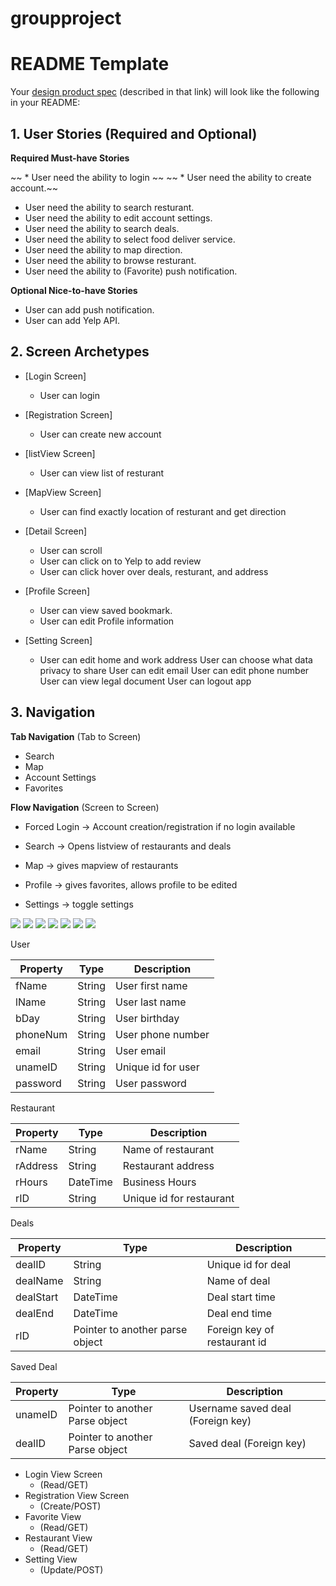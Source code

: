 # groupproject
# README Template

Your [design product spec](https://hackmd.io/s/H1wGpVUh7) (described in that link) will look like the following in your README:

## 1. User Stories (Required and Optional)

**Required Must-have Stories**

~~ * User need the ability to login ~~
~~ * User need the ability to create account.~~
 * User need the ability to search resturant.
 * User need the ability to edit account settings.
 * User need the ability to search deals.
 * User need the ability to select food deliver service.
 * User need the ability to map direction.
 * User need the ability to browse resturant.
 *  User need the ability to (Favorite) push notification.

**Optional Nice-to-have Stories**

 * User can add push notification.
 * User can add Yelp API.
 

## 2. Screen Archetypes

 * [Login Screen]
   * User can login
   
 * [Registration Screen]
   * User can create new account
   
 * [listView Screen]
   * User can view list of resturant
   
 * [MapView Screen]
   * User can find exactly location of resturant and get direction
   
 * [Detail Screen]
   * User can scroll 
   * User can click on to Yelp to add review
   * User can click hover over deals, resturant, and address
  
* [Profile Screen]
  * User can view saved bookmark.
  * User can edit Profile information
  
* [Setting Screen]
   * User can edit home and work address
   User can choose what data privacy to share
   User can edit email
   User can edit phone number
   User can view legal document
   User can logout app

 
## 3. Navigation
**Tab Navigation** (Tab to Screen)

 * Search
 * Map
 * Account Settings
 * Favorites

**Flow Navigation** (Screen to Screen)

 * Forced Login -> Account creation/registration if no login available
  
 * Search -> Opens listview of restaurants and deals
   
 * Map -> gives mapview of restaurants
   
 * Profile -> gives favorites, allows profile to be edited
  
 * Settings -> toggle settings
  
<img src="https://github.com/thatsadeal/groupproject/blob/master/LowFiWireframe.jpg"/>
<img src="https://github.com/thatsadeal/groupproject/blob/master/login.png"/>
<img src="https://github.com/thatsadeal/groupproject/blob/master/Screen%20Shot%202019-11-06%20at%206.21.38%20PM.png"/>
<img src="https://github.com/thatsadeal/groupproject/blob/master/Screen%20Shot%202019-11-06%20at%206.21.00%20PM.png"/>
<img src="https://github.com/thatsadeal/groupproject/blob/master/Screen%20Shot%202019-11-06%20at%206.21.10%20PM.png"/>
<img src="https://github.com/thatsadeal/groupproject/blob/master/Screen%20Shot%202019-11-06%20at%206.21.19%20PM.png"/>
<img src="https://github.com/thatsadeal/groupproject/blob/master/Screen%20Shot%202019-11-06%20at%206.21.26%20PM.png"/>

User

|Property|Type|Description|
|---------|------|----------------|
|fName|String|User first name| 
|lName|String|User last name|
|bDay|String|User birthday|
|phoneNum|String|User phone number|
|email|String|User email|
|unameID|String|Unique id for user| 
|password|String|User password| 

Restaurant 

|Property|Type|Description|
|---------|---------|-------------------------|
|rName|String|Name of restaurant| 
|rAddress|String|Restaurant address|
|rHours|DateTime|Business Hours|
|rID|String|Unique id for restaurant| 

Deals

|Property|Type|Description|
|---------|---------|------------------------------------|
|dealID|String|Unique id for deal|
|dealName|String|Name of deal| 
|dealStart|DateTime|Deal start time| 
|dealEnd|DateTime|Deal end time| 
|rID|Pointer to another parse object|Foreign key of restaurant id|

Saved Deal 

|Property|Type|Description|
|---------|---------|-------------------------------------|
|unameID|Pointer to another Parse object|Username saved deal (Foreign key)|
|dealID|Pointer to another Parse object|Saved deal (Foreign key)|

* Login View Screen
  * (Read/GET)
* Registration View Screen
  * (Create/POST)
* Favorite View
  * (Read/GET)
* Restaurant View
  * (Read/GET) 
* Setting View  
  * (Update/POST)
